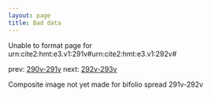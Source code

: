 ```yaml
---
layout: page
title: Bad data
---
```


Unable to format page for urn:cite2:hmt:e3.v1:291v#urn:cite2:hmt:e3.v1:292v#

prev: [290v-291v](../290v-291v/) next: [292v-293v](../292v-293v/)

Composite image not yet made for bifolio spread 291v-292v

